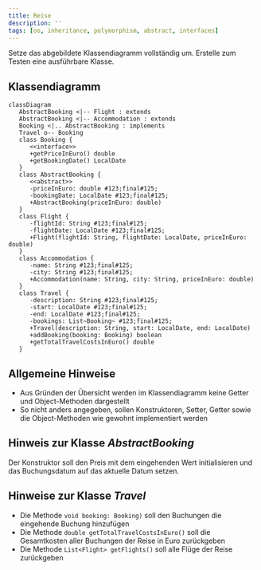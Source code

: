 ```yaml
---
title: Reise
description: ''
tags: [oo, inheritance, polymorphism, abstract, interfaces]
---
```


Setze das abgebildete Klassendiagramm vollständig um. Erstelle zum Testen eine
ausführbare Klasse.

## Klassendiagramm

```mermaid
classDiagram
   AbstractBooking <|-- Flight : extends
   AbstractBooking <|-- Accommodation : extends
   Booking <|.. AbstractBooking : implements
   Travel o-- Booking
   class Booking {
      <<interface>>
      +getPriceInEuro() double
      +getBookingDate() LocalDate
   }
   class AbstractBooking {
      <<abstract>>
      -priceInEuro: double #123;final#125;
      -bookingDate: LocalDate #123;final#125;
      +AbstractBooking(priceInEuro: double)
   }
   class Flight {
      -flightId: String #123;final#125;
      -flightDate: LocalDate #123;final#125;
      +Flight(flightId: String, flightDate: LocalDate, priceInEuro: double)
   }
   class Accommodation {
      -name: String #123;final#125;
      -city: String #123;final#125;
      +Accommodation(name: String, city: String, priceInEuro: double)
   }
   class Travel {
      -description: String #123;final#125;
      -start: LocalDate #123;final#125;
      -end: LocalDate #123;final#125;
      -bookings: List~Booking~ #123;final#125;
      +Travel(description: String, start: LocalDate, end: LocalDate)
      +addBooking(booking: Booking) boolean
      +getTotalTravelCostsInEuro() double
   }
```

## Allgemeine Hinweise

- Aus Gründen der Übersicht werden im Klassendiagramm keine Getter und
  Object-Methoden dargestellt
- So nicht anders angegeben, sollen Konstruktoren, Setter, Getter sowie die
  Object-Methoden wie gewohnt implementiert werden

## Hinweis zur Klasse _AbstractBooking_

Der Konstruktor soll den Preis mit dem eingehenden Wert initialisieren und das
Buchungsdatum auf das aktuelle Datum setzen.

## Hinweise zur Klasse _Travel_

- Die Methode `void booking: Booking)` soll den Buchungen die eingehende Buchung
  hinzufügen
- Die Methode `double getTotalTravelCostsInEuro()` soll die Gesamtkosten aller
  Buchungen der Reise in Euro zurückgeben
- Die Methode `List<Flight> getFlights()` soll alle Flüge der Reise zurückgeben
